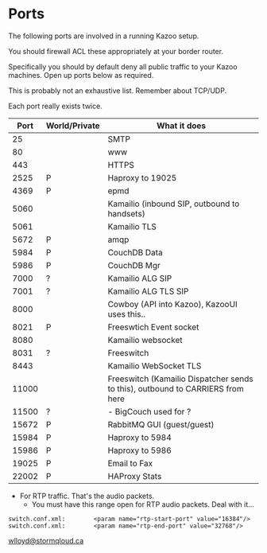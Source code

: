 # Ports

The following ports are involved in a running Kazoo setup.

You should firewall ACL these appropriately at your border router.

Specifically you should by default deny all public traffic to your Kazoo machines.  Open up ports below as required.

This is probably not an exhaustive list.  Remember about TCP/UDP.

Each port really exists twice.


| Port | World/Private | What it does        |
|--------------|--------|------------------------------------|
| 25 | | SMTP
| 80 |  | www
| 443 |  | HTTPS
| 2525 | P | Haproxy to 19025
| 4369 | P | epmd
| 5060 | | Kamailio (inbound SIP, outbound to handsets)
| 5061 | | Kamailio TLS
| 5672 | P | amqp 
| 5984 | P | CouchDB Data
| 5986 | P | CouchDB Mgr
| 7000 | ? | Kamailio ALG SIP
| 7001 | ? | Kamailio ALG TLS SIP
| 8000 |  | Cowboy (API into Kazoo), KazooUI uses this..
| 8021 | P | Freeswtich Event socket
| 8080 | | Kamailio websocket
| 8031 | ? | Freeswitch
| 8443 | | Kamailio WebSocket TLS
| 11000 | | Freeswitch (Kamailio Dispatcher sends to this), outbound to CARRIERS from here
| 11500 | ? | - BigCouch used for ?
| 15672 | P | RabbitMQ GUI (guest/guest)
| 15984 | P | Haproxy to 5984
| 15986 | P | Haproxy to 5986
| 19025 | P | Email to Fax
| 22002 | P | HAProxy Stats 


* For RTP traffic.  That's the audio packets.
  * You must have this range open for RTP audio packets.  Deal with it...
  
```
switch.conf.xml:        <param name="rtp-start-port" value="16384"/>
switch.conf.xml:        <param name="rtp-end-port" value="32768"/>
```

wlloyd@stormqloud.ca
